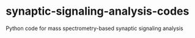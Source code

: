 # synaptic-signaling-analysis-codes
Python code for mass spectrometry-based synaptic signaling analysis
